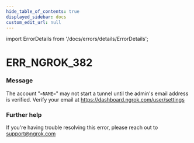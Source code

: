```yaml
---
hide_table_of_contents: true
displayed_sidebar: docs
custom_edit_url: null
---
```


import ErrorDetails from '/docs/errors/details/ErrorDetails';

# ERR_NGROK_382

### Message
The account "`<NAME>`" may not start a tunnel until the admin's email address is verified. Verify your email at https://dashboard.ngrok.com/user/settings

### Further help
If you're having trouble resolving this error, please reach out to [support@ngrok.com](mailto:support@ngrok.com?subject=Help%20with%20ERR_NGROK_382)

<ErrorDetails error='err_ngrok_382' />
